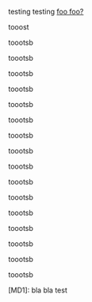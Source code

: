 testing testing [foo foo?](#MD1)

tooost

toootsb

toootsb

toootsb

toootsb

toootsb

toootsb

toootsb

toootsb

toootsb

toootsb

toootsb

toootsb

toootsb

toootsb

toootsb

toootsb

<a name="MD1"></a>[MD1]: bla bla test
